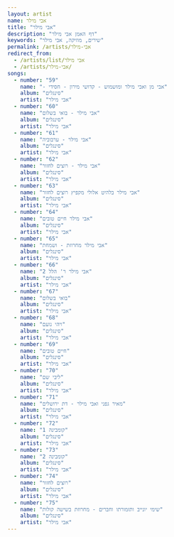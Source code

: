 ```yaml
---
layout: artist
name: אבי מילר
title: "אבי מילר"
description: "דף האמן אבי מילר"
keywords: "שירים, מוזיקה, אבי מילר"
permalink: /artists/אבי-מילר
redirect_from:
  - /artists/list/אבי מילר
  - /artists/אבי-מילר/
songs:
  - number: "59"
    name: "- אבי מן ואבי מילר ומושמוש - קדושי מירון - חסידי"
    album: "סינגלים"
    artist: "אבי מילר"
  - number: "60"
    name: "אבי מילר - בואי בשלום"
    album: "סינגלים"
    artist: "אבי מילר"
  - number: "61"
    name: "אבי מילר - ערבוביה"
    album: "סינגלים"
    artist: "אבי מילר"
  - number: "62"
    name: "אבי מילר - רוצים לחזור"
    album: "סינגלים"
    artist: "אבי מילר"
  - number: "63"
    name: "אבי מילר בלהיט אלולי מקפיץ רוצים לחזור"
    album: "סינגלים"
    artist: "אבי מילר"
  - number: "64"
    name: "אבי מילר חיים טובים"
    album: "סינגלים"
    artist: "אבי מילר"
  - number: "65"
    name: "אבי מילר מחרוזת - ושמחת"
    album: "סינגלים"
    artist: "אבי מילר"
  - number: "66"
    name: "אבי מילר ר' הלל 2"
    album: "סינגלים"
    artist: "אבי מילר"
  - number: "67"
    name: "בואי בשלום"
    album: "סינגלים"
    artist: "אבי מילר"
  - number: "68"
    name: "ויהי נועם"
    album: "סינגלים"
    artist: "אבי מילר"
  - number: "69"
    name: "חיים טובים"
    album: "סינגלים"
    artist: "אבי מילר"
  - number: "70"
    name: "ליבי שם"
    album: "סינגלים"
    artist: "אבי מילר"
  - number: "71"
    name: "מאיר גפני ואבי מילר - דת ירושלים"
    album: "סינגלים"
    artist: "אבי מילר"
  - number: "72"
    name: "קומבינה 1"
    album: "סינגלים"
    artist: "אבי מילר"
  - number: "73"
    name: "קומבינה 2"
    album: "סינגלים"
    artist: "אבי מילר"
  - number: "74"
    name: "רוצים לחזור"
    album: "סינגלים"
    artist: "אבי מילר"
  - number: "75"
    name: "שימי יונייב ותזמורתו וחברים - מחרוזת בשישה קולות"
    album: "סינגלים"
    artist: "אבי מילר"
---
```

